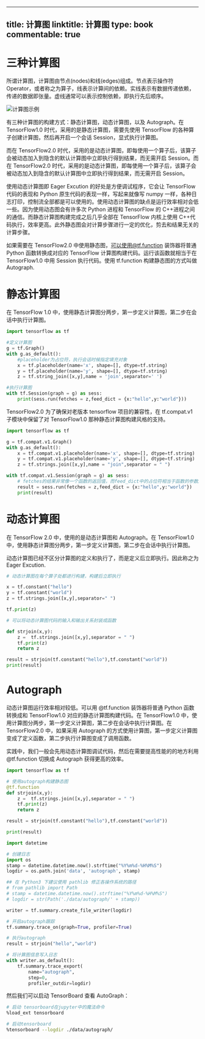 
---
title: 计算图
linktitle: 计算图
type: book
commentable: true
---

# 三种计算图

所谓计算图，计算图由节点(nodes)和线(edges)组成。节点表示操作符 Operator，或者称之为算子，线表示计算间的依赖。实线表示有数据传递依赖，传递的数据即张量。虚线通常可以表示控制依赖，即执行先后顺序。

![计算图示例](https://s1.ax1x.com/2020/10/06/0Up62t.png)

有三种计算图的构建方式：静态计算图，动态计算图，以及 Autograph。在 TensorFlow1.0 时代，采用的是静态计算图，需要先使用 TensorFlow 的各种算子创建计算图，然后再开启一个会话 Session，显式执行计算图。

而在 TensorFlow2.0 时代，采用的是动态计算图，即每使用一个算子后，该算子会被动态加入到隐含的默认计算图中立即执行得到结果，而无需开启 Session。而在 TensorFlow2.0 时代，采用的是动态计算图，即每使用一个算子后，该算子会被动态加入到隐含的默认计算图中立即执行得到结果，而无需开启 Session。

使用动态计算图即 Eager Excution 的好处是方便调试程序，它会让 TensorFlow 代码的表现和 Python 原生代码的表现一样，写起来就像写 numpy 一样，各种日志打印，控制流全部都是可以使用的。使用动态计算图的缺点是运行效率相对会低一些。因为使用动态图会有许多次 Python 进程和 TensorFlow 的 C++进程之间的通信。而静态计算图构建完成之后几乎全部在 TensorFlow 内核上使用 C++代码执行，效率更高。此外静态图会对计算步骤进行一定的优化，剪去和结果无关的计算步骤。

如果需要在 TensorFlow2.0 中使用静态图，可以使用@tf.function 装饰器将普通 Python 函数转换成对应的 TensorFlow 计算图构建代码。运行该函数就相当于在 TensorFlow1.0 中用 Session 执行代码。使用 tf.function 构建静态图的方式叫做 Autograph.

# 静态计算图

在 TensorFlow 1.0 中，使用静态计算图分两步，第一步定义计算图，第二步在会话中执行计算图。

```py
import tensorflow as tf

#定义计算图
g = tf.Graph()
with g.as_default():
    #placeholder为占位符，执行会话时候指定填充对象
    x = tf.placeholder(name='x', shape=[], dtype=tf.string)
    y = tf.placeholder(name='y', shape=[], dtype=tf.string)
    z = tf.string_join([x,y],name = 'join',separator=' ')

#执行计算图
with tf.Session(graph = g) as sess:
    print(sess.run(fetches = z,feed_dict = {x:"hello",y:"world"}))
```

TensorFlow2.0 为了确保对老版本 tensorflow 项目的兼容性，在 tf.compat.v1 子模块中保留了对 TensorFlow1.0 那种静态计算图构建风格的支持。

```py
import tensorflow as tf

g = tf.compat.v1.Graph()
with g.as_default():
    x = tf.compat.v1.placeholder(name='x', shape=[], dtype=tf.string)
    y = tf.compat.v1.placeholder(name='y', shape=[], dtype=tf.string)
    z = tf.strings.join([x,y],name = "join",separator = " ")

with tf.compat.v1.Session(graph = g) as sess:
    # fetches的结果非常像一个函数的返回值，而feed_dict中的占位符相当于函数的参数序列。
    result = sess.run(fetches = z,feed_dict = {x:"hello",y:"world"})
    print(result)
```

# 动态计算图

在 TensorFlow 2.0 中，使用的是动态计算图和 Autograph。在 TensorFlow1.0 中，使用静态计算图分两步，第一步定义计算图，第二步在会话中执行计算图。

动态计算图已经不区分计算图的定义和执行了，而是定义后立即执行。因此称之为 Eager Excution.

```py
# 动态计算图在每个算子处都进行构建，构建后立即执行

x = tf.constant("hello")
y = tf.constant("world")
z = tf.strings.join([x,y],separator=" ")

tf.print(z)

# 可以将动态计算图代码的输入和输出关系封装成函数

def strjoin(x,y):
    z =  tf.strings.join([x,y],separator = " ")
    tf.print(z)
    return z

result = strjoin(tf.constant("hello"),tf.constant("world"))
print(result)
```

# Autograph

动态计算图运行效率相对较低。可以用 @tf.function 装饰器将普通 Python 函数转换成和 TensorFlow1.0 对应的静态计算图构建代码。在 TensorFlow1.0 中，使用计算图分两步，第一步定义计算图，第二步在会话中执行计算图。在 TensorFlow2.0 中，如果采用 Autograph 的方式使用计算图，第一步定义计算图变成了定义函数，第二步执行计算图变成了调用函数。

实践中，我们一般会先用动态计算图调试代码，然后在需要提高性能的的地方利用 @tf.function 切换成 Autograph 获得更高的效率。

```py
import tensorflow as tf

# 使用autograph构建静态图
@tf.function
def strjoin(x,y):
    z =  tf.strings.join([x,y],separator = " ")
    tf.print(z)
    return z

result = strjoin(tf.constant("hello"),tf.constant("world"))

print(result)

import datetime

# 创建日志
import os
stamp = datetime.datetime.now().strftime("%Y%m%d-%H%M%S")
logdir = os.path.join('data', 'autograph', stamp)

## 在 Python3 下建议使用 pathlib 修正各操作系统的路径
# from pathlib import Path
# stamp = datetime.datetime.now().strftime("%Y%m%d-%H%M%S")
# logdir = str(Path('./data/autograph/' + stamp))

writer = tf.summary.create_file_writer(logdir)

# 开启autograph跟踪
tf.summary.trace_on(graph=True, profiler=True)

# 执行autograph
result = strjoin("hello","world")

# 将计算图信息写入日志
with writer.as_default():
    tf.summary.trace_export(
        name="autograph",
        step=0,
        profiler_outdir=logdir)
```

然后我们可以启动 TensorBoard 查看 AutoGraph：

```sh
# 启动 tensorboard在jupyter中的魔法命令
%load_ext tensorboard

# 启动tensorboard
%tensorboard --logdir ./data/autograph/
```

    